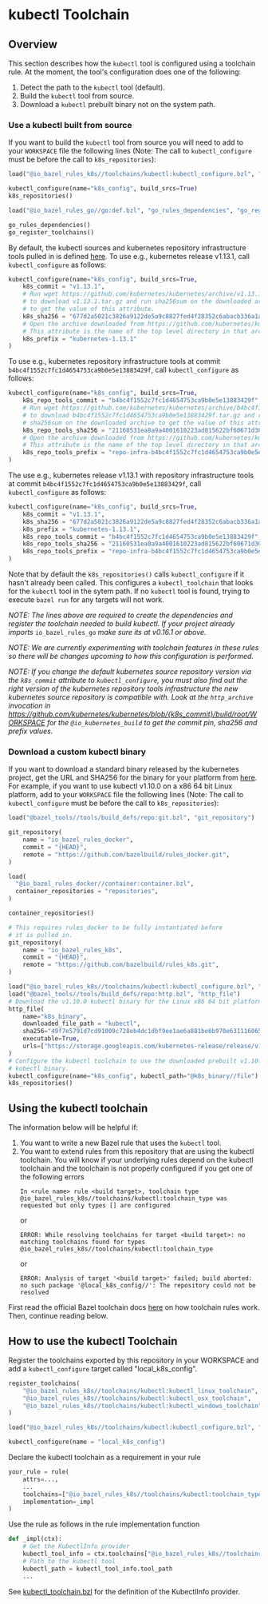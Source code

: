 # kubectl Toolchain

## Overview
This section describes how the `kubectl` tool is configured using a toolchain
rule. At the moment, the tool's configuration does one of the following:

1. Detect the path to the `kubectl` tool (default).
2. Build the `kubectl` tool from source.
3. Download a `kubectl` prebuilt binary not on the system path.

### Use a kubectl built from source
If you want to build the `kubectl` tool from source you will
need to add to your `WORKSPACE` file the following lines (Note:
The call to `kubectl_configure` must be before the call to
`k8s_repositories`):

```python
load("@io_bazel_rules_k8s//toolchains/kubectl:kubectl_configure.bzl", "kubectl_configure")

kubectl_configure(name="k8s_config", build_srcs=True)
k8s_repositories()

load("@io_bazel_rules_go//go:def.bzl", "go_rules_dependencies", "go_register_toolchains")

go_rules_dependencies()
go_register_toolchains()
```

By default, the kubectl sources and kubernetes repository infrastructure tools
pulled in is defined [here](defaults.bzl). To use e.g., kubernetes release
v1.13.1, call `kubectl_configure` as follows:

```python
kubectl_configure(name="k8s_config", build_srcs=True,
    k8s_commit = "v1.13.1",
    # Run wget https://github.com/kubernetes/kubernetes/archive/v1.13.1.tar.gz
    # to download v1.13.1.tar.gz and run sha256sum on the downloaded archive
    # to get the value of this attribute.
    k8s_sha256 = "677d2a5021c3826a9122de5a9c8827fed4f28352c6abacb336a1a5a007e434b7",
    # Open the archive downloaded from https://github.com/kubernetes/kubernetes/archive/v1.13.1.tar.gz.
    # This attribute is the name of the top level directory in that archive.
    k8s_prefix = "kubernetes-1.13.1"
)
```

To use e.g., kubernetes repository infrastructure tools at commit
`b4bc4f1552c7fc1d4654753ca9b0e5e13883429f`, call `kubectl_configure` as follows:

```python
kubectl_configure(name="k8s_config", build_srcs=True,
    k8s_repo_tools_commit = "b4bc4f1552c7fc1d4654753ca9b0e5e13883429f",
    # Run wget https://github.com/kubernetes/kubernetes/archive/b4bc4f1552c7fc1d4654753ca9b0e5e13883429f.tar.gz
    # to download b4bc4f1552c7fc1d4654753ca9b0e5e13883429f.tar.gz and run
    # sha256sum on the downloaded archive to get the value of this attribute.
    k8s_repo_tools_sha256 = "21160531ea8a9a4001610223ad815622bf60671d308988c7057168a495a7e2e8",
    # Open the archive downloaded from https://github.com/kubernetes/kubernetes/archive/b4bc4f1552c7fc1d4654753ca9b0e5e13883429f.tar.gz
    # This attribute is the name of the top level directory in that archive.
    k8s_repo_tools_prefix = "repo-infra-b4bc4f1552c7fc1d4654753ca9b0e5e13883429f"
)
```

The use e.g., kubernetes release v1.13.1 with repository infrastructure tools
at commit `b4bc4f1552c7fc1d4654753ca9b0e5e13883429f`, call `kubectl_configure`
as follows:

```python
kubectl_configure(name="k8s_config", build_srcs=True,
    k8s_commit = "v1.13.1",
    k8s_sha256 = "677d2a5021c3826a9122de5a9c8827fed4f28352c6abacb336a1a5a007e434b7",
    k8s_prefix = "kubernetes-1.13.1",
    k8s_repo_tools_commit = "b4bc4f1552c7fc1d4654753ca9b0e5e13883429f",
    k8s_repo_tools_sha256 = "21160531ea8a9a4001610223ad815622bf60671d308988c7057168a495a7e2e8",
    k8s_repo_tools_prefix = "repo-infra-b4bc4f1552c7fc1d4654753ca9b0e5e13883429f"
)
```

Note that by default the `k8s_repositories()` calls `kubectl_configure` if it
hasn't already been called. This configures a `kubectl_toolchain` that looks for
the `kubectl` tool in the sytem path. If no `kubectl` tool is found, trying to
execute `bazel run` for any targets will not work.

*NOTE: The lines above are required to create the dependencies and register
the toolchain needed to build kubectl. If your project already imports*
`io_bazel_rules_go` *make sure its at v0.16.1 or above.*

*NOTE: We are currently experimenting with toolchain features in these rules
so there will be changes upcoming to how this configuration is performed.*

*NOTE: If you change the default kubernetes source repository version via the
`k8s_commit` attribute to `kubectl_configure`, you must also find out the right
version of the kubernetes repository tools infrastructure the new kubernetes
source repository is compatible with. Look at the `http_archive` invocation in
https://github.com/kubernetes/kubernetes/blob/{k8s_commit}/build/root/WORKSPACE
for the `@io_kubernetes_build` to get the commit pin, sha256 and prefix values.*

### Download a custom kubectl binary

If you want to download a standard binary released by the kubernetes project,
get the URL and SHA256 for the binary for your platform from [here](https://kubernetes.io/docs/tasks/tools/install-kubectl/#install-kubectl-binary-using-curl).
For example, if you want to use kubectl v1.10.0 on a x86 64 bit Linux platform,
add to your `WORKSPACE` file the following lines (Note: The call to
`kubectl_configure` must be before the  call to `k8s_repositories`):

```python
load("@bazel_tools//tools/build_defs/repo:git.bzl", "git_repository")

git_repository(
    name = "io_bazel_rules_docker",
    commit = "{HEAD}",
    remote = "https://github.com/bazelbuild/rules_docker.git",
)

load(
  "@io_bazel_rules_docker//container:container.bzl",
  container_repositories = "repositories",
)

container_repositories()

# This requires rules_docker to be fully instantiated before
# it is pulled in.
git_repository(
    name = "io_bazel_rules_k8s",
    commit = "{HEAD}",
    remote = "https://github.com/bazelbuild/rules_k8s.git",
)

load("@io_bazel_rules_k8s//toolchains/kubectl:kubectl_configure.bzl", "kubectl_configure")
load("@bazel_tools//tools/build_defs/repo:http.bzl", "http_file")
# Download the v1.10.0 kubectl binary for the Linux x86 64 bit platform.
http_file(
    name="k8s_binary",
    downloaded_file_path = "kubectl",
    sha256="49f7e5791d7cd91009c728eb4dc1dbf9ee1ae6a881be6b970e631116065384c3",
    executable=True,
    urls=["https://storage.googleapis.com/kubernetes-release/release/v1.10.0/bin/linux/amd64/kubectl"],
)
# Configure the kubectl toolchain to use the downloaded prebuilt v1.10.0
# kubectl binary.
kubectl_configure(name="k8s_config", kubectl_path="@k8s_binary//file")
k8s_repositories()
```



## Using the kubectl toolchain

The information below will be helpful if:

1. You want to write a new Bazel rule that uses the `kubectl` tool.
2. You want to extend rules from this repository that are using the kubectl
toolchain. You will know if your underlying rules depend on the kubectl
toolchain and the toolchain is not properly configured if you get one of the
following errors
   ```
   In <rule name> rule <build target>, toolchain type
   @io_bazel_rules_k8s//toolchains/kubectl:toolchain_type was requested but only types [] are configured
   ```
   or
   ```
   ERROR: While resolving toolchains for target <build target>: no matching toolchains found for types @io_bazel_rules_k8s//toolchains/kubectl:toolchain_type
   ```
   or
   ```
   ERROR: Analysis of target '<build target>' failed; build aborted: no such package '@local_k8s_config//': The repository could not be resolved
   ```
First read the official Bazel toolchain docs
[here](https://docs.bazel.build/versions/master/toolchains.html) on how
toolchain rules work. Then, continue reading below.

## How to use the kubectl Toolchain
Register the toolchains exported by this repository in your WORKSPACE and add a
`kubectl_configure` target called "local_k8s_config".
```python
register_toolchains(
    "@io_bazel_rules_k8s//toolchains/kubectl:kubectl_linux_toolchain",
    "@io_bazel_rules_k8s//toolchains/kubectl:kubectl_osx_toolchain",
    "@io_bazel_rules_k8s//toolchains/kubectl:kubectl_windows_toolchain",
)

load("@io_bazel_rules_k8s//toolchains/kubectl:kubectl_configure.bzl", "kubectl_configure")

kubectl_configure(name = "local_k8s_config")
```

Declare the kubectl toolchain as a requirement in your rule
```python
your_rule = rule(
    attrs=...,
    ...
    toolchains=["@io_bazel_rules_k8s//toolchains/kubectl:toolchain_type"],
    implementation=_impl
)
```

Use the rule as follows in the rule implementation function
```python
def _impl(ctx):
    # Get the KubectlInfo provider
    kubectl_tool_info = ctx.toolchains["@io_bazel_rules_k8s//toolchains/kubectl:toolchain_type"].kubectlinfo
    # Path to the kubectl tool
    kubectl_path = kubectl_tool_info.tool_path
    ...
```
See [kubectl_toolchain.bzl](kubectl_toolchain.bzl) for the definition of the
KubectlInfo provider.
